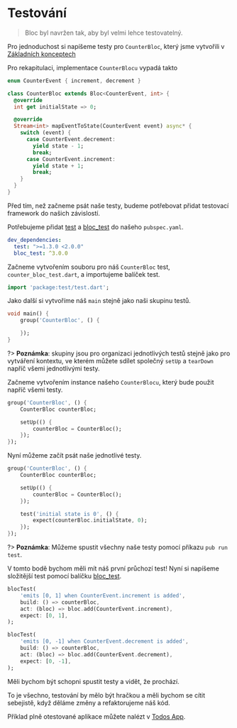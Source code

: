 # Testování

> Bloc byl navržen tak, aby byl velmi lehce testovatelný.

Pro jednoduchost si napíšeme testy pro `CounterBloc`, který jsme vytvořili v [Základních konceptech](cs/coreconcepts.md)

Pro rekapitulaci, implementace `CounterBlocu` vypadá takto

```dart
enum CounterEvent { increment, decrement }

class CounterBloc extends Bloc<CounterEvent, int> {
  @override
  int get initialState => 0;

  @override
  Stream<int> mapEventToState(CounterEvent event) async* {
    switch (event) {
      case CounterEvent.decrement:
        yield state - 1;
        break;
      case CounterEvent.increment:
        yield state + 1;
        break;
    }
  }
}
```

Před tím, než začneme psát naše testy, budeme potřebovat přidat testovací framework do našich závislostí.

Potřebujeme přidat [test](https://pub.dev/packages/test) a [bloc_test](https://pub.dev/packages/bloc_test) do našeho `pubspec.yaml`.

```yaml
dev_dependencies:
  test: ">=1.3.0 <2.0.0"
  bloc_test: ^3.0.0
```

Začneme vytvořením souboru pro náš `CounterBloc` test, `counter_bloc_test.dart`, a importujeme balíček test.

```dart
import 'package:test/test.dart';
```

Jako další si vytvoříme náš `main` stejně jako naši skupinu testů.

```dart
void main() {
    group('CounterBloc', () {

    });
}
```

?> **Poznámka**: skupiny jsou pro organizaci jednotlivých testů stejně jako pro vytváření kontextu, ve kterém můžete sdílet společný `setUp` a `tearDown` napříč všemi jednotlivými testy.

Začneme vytvořením instance našeho `CounterBlocu`, který bude použit napříč všemi testy.

```dart
group('CounterBloc', () {
    CounterBloc counterBloc;

    setUp(() {
        counterBloc = CounterBloc();
    });
});
```

Nyní můžeme začít psát naše jednotlivé testy.

```dart
group('CounterBloc', () {
    CounterBloc counterBloc;

    setUp(() {
        counterBloc = CounterBloc();
    });

    test('initial state is 0', () {
        expect(counterBloc.initialState, 0);
    });
});
```

?> **Poznámka**: Můžeme spustit všechny naše testy pomocí příkazu `pub run test`.

V tomto bodě bychom měli mít náš první průchozí test! Nyní si napíšeme složitější test pomocí balíčku [bloc_test](https://pub.dev/packages/bloc_test).

```dart
blocTest(
    'emits [0, 1] when CounterEvent.increment is added',
    build: () => counterBloc,
    act: (bloc) => bloc.add(CounterEvent.increment),
    expect: [0, 1],
);

blocTest(
    'emits [0, -1] when CounterEvent.decrement is added',
    build: () => counterBloc,
    act: (bloc) => bloc.add(CounterEvent.decrement),
    expect: [0, -1],
);
```

Měli bychom být schopni spustit testy a vidět, že prochází.

To je všechno, testování by mělo být hračkou a měli bychom se cítit sebejistě, když děláme změny a refaktorujeme náš kód.

Příklad plně otestované aplikace můžete nalézt v [Todos App](https://github.com/brianegan/flutter_architecture_samples/tree/master/bloc_library).
